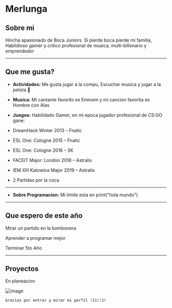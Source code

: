 # Merlunga
<h2>Sobre mi</h2>

Hincha apasionado de Boca Juniors. Si pierde boca pierde mi familia, Hablidioso gamer y critico profesional de musica, multi-billonario y emprendedor

__________________
<h2>Que me gusta?</h2>

- **Actividades:** Me gusta jugar a la compu, Escuchar musica y jugar a la pelota 🏈

- **Musica:** Mi cantante favorito es Eminem y mi cancion favorita es Hombre con Alas

- **Juegos:** Habilidado Gamer, en mi epoca jugador profesional de CS:GO gane:
  
* DreamHack Winter 2013 – Fnatic

* ESL One: Cologne 2015 – Fnatic

* ESL One: Cologne 2016 – SK

* FACEIT Major: London 2018 – Astralis

* IEM XIII Katowice Major 2019 – Astralis

* 2 Partidas por la coca

__________________

- **Sobre Programacion:** Mi limite esta en print("hola mundo")

__________________

<h2>Que espero de este año</h2>

Mirar un partido en la bombonera

Aprender a programar mejor

Terminar 5to Año

_________________

<h2>Proyectos</h2>

En planeacion


![image](https://github.com/merlunga/merlunga/assets/172041783/9cdb7d52-7219-4570-b62e-af72607c9cf0)





    Gracias por entrar y mirar mi perfil !11!!1!
